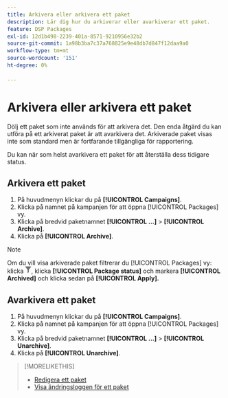 ```yaml
---
title: Arkivera eller arkivera ett paket
description: Lär dig hur du arkiverar eller avarkiverar ett paket.
feature: DSP Packages
exl-id: 12d1b498-2239-401a-8571-9210956e32b2
source-git-commit: 1a98b3ba7c37a768825e9e48db7d847f12daa9a0
workflow-type: tm+mt
source-wordcount: '151'
ht-degree: 0%

---
```


# Arkivera eller arkivera ett paket

Dölj ett paket som inte används för att arkivera det. Den enda åtgärd du kan utföra på ett arkiverat paket är att avarkivera det. Arkiverade paket visas inte som standard men är fortfarande tillgängliga för rapportering.

Du kan när som helst avarkivera ett paket för att återställa dess tidigare status.

## Arkivera ett paket

1. På huvudmenyn klickar du på **[!UICONTROL Campaigns]**.
1. Klicka på namnet på kampanjen för att öppna [!UICONTROL Packages] vy.
1. Klicka på bredvid paketnamnet  **[!UICONTROL ...]** > **[!UICONTROL Archive]**.
1. Klicka på **[!UICONTROL Archive]**.

>[!NOTE]
>
>Om du vill visa arkiverade paket filtrerar du [!UICONTROL Packages] vy: klicka ![Filterknapp](/help/dsp/assets/filter.png), klicka **[!UICONTROL Package status]** och markera **[!UICONTROL Archived]** och klicka sedan på **[!UICONTROL Apply].**

## Avarkivera ett paket

1. På huvudmenyn klickar du på **[!UICONTROL Campaigns]**.
1. Klicka på namnet på kampanjen för att öppna [!UICONTROL Packages] vy.
1. Klicka på bredvid paketnamnet  **[!UICONTROL ...]** > **[!UICONTROL Unarchive]**.
1. Klicka på **[!UICONTROL Unarchive]**.

>[!MORELIKETHIS]
>
>* [Redigera ett paket](package-edit.md)
>* [Visa ändringsloggen för ett paket](package-change-log.md)

